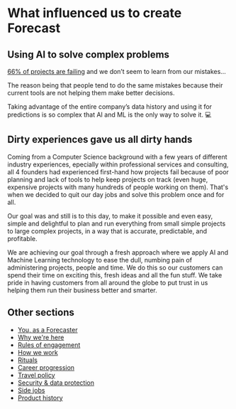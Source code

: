 # What influenced us to create Forecast

## Using AI to solve complex problems 

[66% of projects are failing](http://www.mckinsey.com/business-functions/digital-mckinsey/our-insights/delivering-large-scale-it-projects-on-time-on-budget-and-on-value) and we don’t seem to learn from our mistakes…

The reason being that people tend to do the same mistakes because their current tools are not helping them make better decisions.

Taking advantage of the entire company’s data history and using it for predictions is so complex that AI and ML is the only way to solve it. :computer:

## Dirty experiences gave us all dirty hands

Coming from a Computer Science background with a few years of different industry experiences, epecially within professional services and consulting, all 4 founders had experienced first-hand how projects fail because of poor planning and lack of tools to help keep projects on track (even huge, expensive projects with many hundreds of people working on them). That's when we decided to quit our day jobs and solve this problem once and for all.

Our goal was and still is to this day, to make it possible and even easy, simple and delightful to plan and run everything from small simple projects to large complex projects, in a way that is accurate, predictable, and profitable.

We are achieving our goal through a fresh approach where we apply AI and Machine Learning technology to ease the dull, numbing pain of administering projects, people and time. We do this so our customers can spend their time on exciting this, fresh ideas and all the fun stuff. We take pride in having customers from all around the globe to put trust in us helping them run their business better and smarter.

## Other sections
* [You, as a Forecaster](you-as-a-forecaster.md)
* [Why we're here](why-we-are-here.md)
* [Rules of engagement](rules-of-engagement.md)
* [How we work](how-we-work.md)
* [Rituals](rituals.md)
* [Career progression](career-progression.md)
* [Travel policy](travel-policy.md)
* [Security & data protection](security-data-protection.md)
* [Side jobs](side-jobs.md)
* [Product history](product-history.md)
